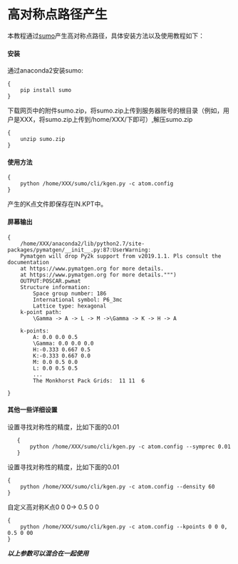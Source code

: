 # 高对称点路径产生
本教程通过[sumo](http://www.pwmat.com/pwmat-resource/course-download/PWmat/sumo.zip)产生高对称点路径，具体安装方法以及使用教程如下：

#### 安装
通过anaconda2安装sumo:
```
{
    pip install sumo
}
```
下载网页中的附件sumo.zip，将sumo.zip上传到服务器账号的根目录（例如，用户是XXX，将sumo.zip上传到/home/XXX/下即可）,解压sumo.zip
```
{
    unzip sumo.zip
}
```
#### 使用方法
```
{
    python /home/XXX/sumo/cli/kgen.py -c atom.config
}
```
产生的K点文件即保存在IN.KPT中。
#### 屏幕输出
```
{
    /home/XXX/anaconda2/lib/python2.7/site-packages/pymatgen/__init__.py:87:UserWarning:
    Pymatgen will drop Py2k support from v2019.1.1. Pls consult the documentation
    at https://www.pymatgen.org for more details.
    at https://www.pymatgen.org for more details.""")
    OUTPUT:POSCAR.pwmat
    Structure information:
        Space group number: 186
        International symbol: P6_3mc
        Lattice type: hexagonal
    k-point path:
        \Gamma -> A -> L -> M ->\Gamma -> K -> H -> A

    k-points:
        A: 0.0 0.0 0.5
        \Gamma: 0.0 0.0 0.0
        H:-0.333 0.667 0.5
        K:-0.333 0.667 0.0
        M: 0.0 0.5 0.0
        L: 0.0 0.5 0.5
        ...
        The Monkhorst Pack Grids:  11 11  6

}
```
#### 其他一些详细设置
设置寻找对称性的精度，比如下面的0.01
```
   {
       python /home/XXX/sumo/cli/kgen.py -c atom.config --symprec 0.01
   }
```
设置寻找对称性的精度，比如下面的0.01
```
{
    python /home/XXX/sumo/cli/kgen.py -c atom.config --density 60
}
```   
自定义高对称K点0 0 0-> 0.5 0 0
```
{
    python /home/XXX/sumo/cli/kgen.py -c atom.config --kpoints 0 0 0, 0.5 0 00
}
```
**_以上参数可以混合在一起使用_**
